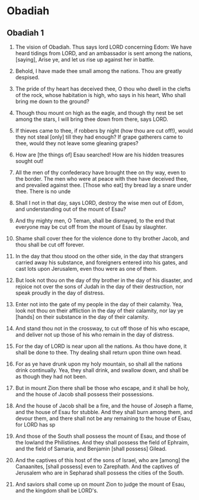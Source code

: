 # Obadiah

## Obadiah 1

1. The vision of Obadiah. Thus says lord LORD concerning Edom: We have heard tidings from LORD, and an ambassador is sent among the nations, [saying], Arise ye, and let us rise up against her in battle.

2. Behold, I have made thee small among the nations. Thou are greatly despised.

3. The pride of thy heart has deceived thee, O thou who dwell in the clefts of the rock, whose habitation is high, who says in his heart, Who shall bring me down to the ground?

4. Though thou mount on high as the eagle, and though thy nest be set among the stars, I will bring thee down from there, says LORD.

5. If thieves came to thee, if robbers by night (how thou are cut off!), would they not steal [only] till they had enough? If grape gatherers came to thee, would they not leave some gleaning grapes?

6. How are [the things of] Esau searched! How are his hidden treasures sought out!

7. All the men of thy confederacy have brought thee on thy way, even to the border. The men who were at peace with thee have deceived thee, and prevailed against thee. [Those who eat] thy bread lay a snare under thee. There is no unde

8. Shall I not in that day, says LORD, destroy the wise men out of Edom, and understanding out of the mount of Esau?

9. And thy mighty men, O Teman, shall be dismayed, to the end that everyone may be cut off from the mount of Esau by slaughter.

10. Shame shall cover thee for the violence done to thy brother Jacob, and thou shall be cut off forever.

11. In the day that thou stood on the other side, in the day that strangers carried away his substance, and foreigners entered into his gates, and cast lots upon Jerusalem, even thou were as one of them.

12. But look not thou on the day of thy brother in the day of his disaster, and rejoice not over the sons of Judah in the day of their destruction, nor speak proudly in the day of distress.

13. Enter not into the gate of my people in the day of their calamity. Yea, look not thou on their affliction in the day of their calamity, nor lay ye [hands] on their substance in the day of their calamity.

14. And stand thou not in the crossway, to cut off those of his who escape, and deliver not up those of his who remain in the day of distress.

15. For the day of LORD is near upon all the nations. As thou have done, it shall be done to thee. Thy dealing shall return upon thine own head.

16. For as ye have drunk upon my holy mountain, so shall all the nations drink continually. Yea, they shall drink, and swallow down, and shall be as though they had not been.

17. But in mount Zion there shall be those who escape, and it shall be holy, and the house of Jacob shall possess their possessions.

18. And the house of Jacob shall be a fire, and the house of Joseph a flame, and the house of Esau for stubble. And they shall burn among them, and devour them, and there shall not be any remaining to the house of Esau, for LORD has sp

19. And those of the South shall possess the mount of Esau, and those of the lowland the Philistines. And they shall possess the field of Ephraim, and the field of Samaria, and Benjamin [shall possess] Gilead.

20. And the captives of this host of the sons of Israel, who are [among] the Canaanites, [shall possess] even to Zarephath. And the captives of Jerusalem who are in Sepharad shall possess the cities of the South.

21. And saviors shall come up on mount Zion to judge the mount of Esau, and the kingdom shall be LORD's.

